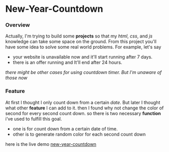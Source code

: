 # New-Year-Countdown
### Overview
Actually, I'm trying to build some **projects** so that my *html*, *css*, and *js* knowledge can take some space on the ground. From this project you'll have some idea to solve some real world problems. For example,
let's say
- your website is unavailable now and it'll start running after 7 days.
- there is an offer running and It'll end after 24 hours.

*there might be other cases for using countdown timer. But I'm unaware of those now*
### Feature
At first I thought I only count down from a certain *date*. But later I thought what other **feature** I can add to it. then I found why not change the color of second for every second count down. so there is two necessary **function** i've used to fulfill this goal. 
- one is for count down from a certain date of time.
- other is to generate random color for each second count down

here is the live demo [new-year-countdown](courageous-boba-816a17.netlify.app)
